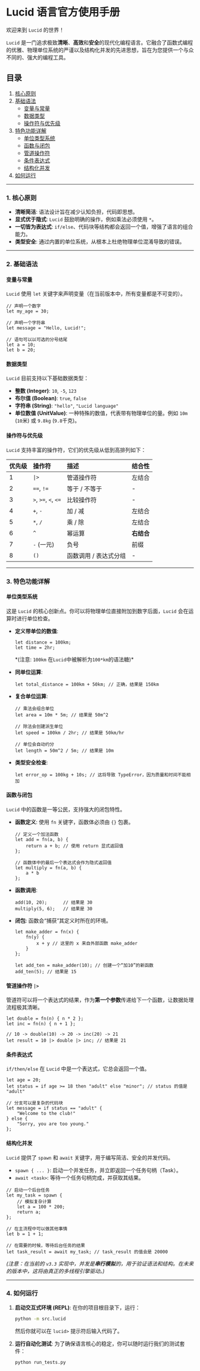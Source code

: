 # Lucid 语言官方使用手册

欢迎来到 `Lucid` 的世界！

`Lucid` 是一门追求极致**清晰**、**高效**和**安全**的现代化编程语言。它融合了函数式编程的优雅、物理单位系统的严谨以及结构化并发的先进思想，旨在为您提供一个与众不同的、强大的编程工具。

## 目录

1.  [核心原则](https://www.google.com/search?q=%231-%E6%A0%B8%E5%BF%83%E5%8E%9F%E5%88%99)
2.  [基础语法](https://www.google.com/search?q=%232-%E5%9F%BA%E7%A1%80%E8%AF%AD%E6%B3%95)
    - [变量与常量](https://www.google.com/search?q=%23%E5%8F%98%E9%87%8F%E4%B8%8E%E5%B8%B8%E9%87%8F)
    - [数据类型](https://www.google.com/search?q=%23%E6%95%B0%E6%8D%AE%E7%B1%BB%E5%9E%8B)
    - [操作符与优先级](https://www.google.com/search?q=%23%E6%93%8D%E4%BD%9C%E7%AC%A6%E4%B8%8E%E4%BC%98%E5%85%88%E7%BA%A7)
3.  [特色功能详解](https://www.google.com/search?q=%233-%E7%89%B9%E8%89%B2%E5%8A%9F%E8%83%BD%E8%AF%A6%E8%A7%A3)
    - [单位类型系统](https://www.google.com/search?q=%23%E5%8D%95%E4%BD%8D%E7%B1%BB%E5%9E%8B%E7%B3%BB%E7%BB%9F)
    - [函数与闭包](https://www.google.com/search?q=%23%E5%87%BD%E6%95%B0%E4%B8%8E%E9%97%AD%E5%8C%85)
    - [管道操作符](https://www.google.com/search?q=%23%E7%AE%A1%E9%81%93%E6%93%8D%E4%BD%9C%E7%AC%A6)
    - [条件表达式](https://www.google.com/search?q=%23%E6%9D%A1%E4%BB%B6%E8%A1%A8%E8%BE%BE%E5%BC%8F)
    - [结构化并发](https://www.google.com/search?q=%23%E7%BB%93%E6%9E%84%E5%8C%96%E5%B9%B6%E5%8F%91)
4.  [如何运行](https://www.google.com/search?q=%234-%E5%A6%82%E4%BD%95%E8%BF%90%E8%A1%8C)

---

### 1\. 核心原则

- **清晰简洁**: 语法设计旨在减少认知负担，代码即思想。
- **显式优于隐式**: `Lucid` 鼓励明确的操作，例如乘法必须使用 `*`。
- **一切皆为表达式**: `if/else`、代码块等结构都会返回一个值，增强了语言的组合能力。
- **类型安全**: 通过内置的单位系统，从根本上杜绝物理单位混淆导致的错误。

---

### 2\. 基础语法

#### 变量与常量

`Lucid` 使用 `let` 关键字来声明变量（在当前版本中，所有变量都是不可变的）。

```lucid
// 声明一个数字
let my_age = 30;

// 声明一个字符串
let message = "Hello, Lucid!";

// 语句可以以可选的分号结尾
let a = 10;
let b = 20;
```

#### 数据类型

`Lucid` 目前支持以下基础数据类型：

- **整数 (Integer)**: `10`, `-5`, `123`
- **布尔值 (Boolean)**: `true`, `false`
- **字符串 (String)**: `"hello"`, `"Lucid language"`
- **单位数值 (UnitValue)**: 一种特殊的数值，代表带有物理单位的量。例如 `10m` (`10`米) 或 `9.8kg` (`9.8`千克)。

#### 操作符与优先级

`Lucid` 支持丰富的操作符，它们的优先级从低到高排列如下：

| 优先级 | 操作符               | 描述                  | 结合性     |
| :----- | :------------------- | :-------------------- | :--------- |
| 1      | `\|>`                | 管道操作符            | 左结合     |
| 2      | `==`, `!=`           | 等于 / 不等于         | -          |
| 3      | `>`, `>=`, `<`, `<=` | 比较操作符            | -          |
| 4      | `+`, `-`             | 加 / 减               | 左结合     |
| 5      | `*`, `/`             | 乘 / 除               | 左结合     |
| 6      | `^`                  | 幂运算                | **右结合** |
| 7      | `-` (一元)           | 负号                  | 前缀       |
| 8      | `()`                 | 函数调用 / 表达式分组 | -          |

---

### 3\. 特色功能详解

#### 单位类型系统

这是 `Lucid` 的核心创新点。你可以将物理单位直接附加到数字后面，`Lucid` 会在运算时进行单位检查。

- **定义带单位的数值**:

  ```lucid
  let distance = 100km;
  let time = 2hr;
  ```

  *(注意: `100km` 在`Lucid`中被解析为`100*km`的语法糖)\*

- **同单位运算**:

  ```lucid
  let total_distance = 100km + 50km; // 正确，结果是 150km
  ```

- **复合单位运算**:

  ```lucid
  // 乘法会组合单位
  let area = 10m * 5m; // 结果是 50m^2

  // 除法会创建派生单位
  let speed = 100km / 2hr; // 结果是 50km/hr

  // 单位会自动约分
  let length = 50m^2 / 5m; // 结果是 10m
  ```

- **类型安全检查**:

  ```lucid
  let error_op = 100kg + 10s; // 这将导致 TypeError，因为质量和时间不能相加
  ```

#### 函数与闭包

`Lucid` 中的函数是一等公民，支持强大的闭包特性。

- **函数定义**: 使用 `fn` 关键字，函数体必须由 `{}` 包裹。

  ```lucid
  // 定义一个加法函数
  let add = fn(a, b) {
      return a + b; // 使用 return 显式返回值
  };

  // 函数体中的最后一个表达式会作为隐式返回值
  let multiply = fn(a, b) {
      a * b
  };
  ```

- **函数调用**:

  ```lucid
  add(10, 20);      // 结果是 30
  multiply(5, 6);   // 结果是 30
  ```

- **闭包**: 函数会“捕获”其定义时所在的环境。

  ```lucid
  let make_adder = fn(x) {
      fn(y) {
          x + y // 这里的 x 来自外部函数 make_adder
      }
  };

  let add_ten = make_adder(10); // 创建一个“加10”的新函数
  add_ten(5); // 结果是 15
  ```

#### 管道操作符 `|>`

管道符可以将一个表达式的结果，作为**第一个参数**传递给下一个函数，让数据处理流程极其清晰。

```lucid
let double = fn(n) { n * 2 };
let inc = fn(n) { n + 1 };

// 10 -> double(10) -> 20 -> inc(20) -> 21
let result = 10 |> double |> inc; // 结果是 21
```

#### 条件表达式

`if/then/else` 在 `Lucid` 中是一个表达式，它总会返回一个值。

```lucid
let age = 20;
let status = if age >= 18 then "adult" else "minor"; // status 的值是 "adult"

// 分支可以是复杂的代码块
let message = if status == "adult" {
    "Welcome to the club!"
} else {
    "Sorry, you are too young."
};
```

#### 结构化并发

`Lucid` 提供了 `spawn` 和 `await` 关键字，用于编写简洁、安全的并发代码。

- `spawn { ... }`: 启动一个并发任务，并立即返回一个任务句柄（Task）。
- `await <task>`: 等待一个任务句柄完成，并获取其结果。

<!-- end list -->

```lucid
// 启动一个后台任务
let my_task = spawn {
    // 模拟复杂计算
    let a = 100 * 200;
    return a;
};

// 在主流程中可以做其他事情
let b = 1 + 1;

// 在需要的时候，等待后台任务的结果
let task_result = await my_task; // task_result 的值会是 20000
```

_(注意：在当前的 `v3.3` 实现中，并发是**串行模拟**的，用于验证语法和结构。在未来的版本中，这将由真正的多线程引擎驱动。)_

---

### 4\. 如何运行

1.  **启动交互式环境 (REPL)**:
    在你的项目根目录下，运行：

    ```bash
    python -m src.lucid
    ```

    然后你就可以在 `lucid>` 提示符后输入代码了。

2.  **运行自动化测试**:
    为了确保语言核心的稳定，你可以随时运行我们的测试套件：

    ```bash
    python run_tests.py
    ```
